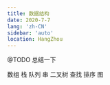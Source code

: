 ```yaml
---
title: 数据结构
date: 2020-7-7
lang: 'zh-CN'
sidebar: 'auto'
location: HangZhou
---
```


@TODO  总结一下


数组
栈
队列
串
二叉树
查找
排序
图